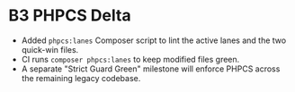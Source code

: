 # B3 PHPCS Delta

- Added `phpcs:lanes` Composer script to lint the active lanes and the two quick-win files.
- CI runs `composer phpcs:lanes` to keep modified files green.
- A separate "Strict Guard Green" milestone will enforce PHPCS across the remaining legacy codebase.

